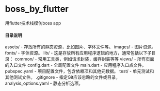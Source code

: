 # boss_by_flutter
用flutter技术栈模仿boss app

#### 目录说明
assets/ - 存放所有的静态资源，比如图片、字体文件等。
  images/ - 图片资源。
  fonts/ - 字体资源。
lib/ - 这是存放所有应用程序逻辑的地方，通常包括以下子目录：
  common/ - 常用工具类，例如请求封装，缓存封装等等
  views/  - 所有页面的入口文件
  config.dart - 全局配置文件
  main.dart - 应用程序入口点文件。
pubspec.yaml - 项目配置文件，包含依赖项和其他元数据。
test/ - 单元测试和其他测试文件。
.gitignore - 指定Git应该忽略的文件或目录。
analysis_options.yaml - 静态分析选项。